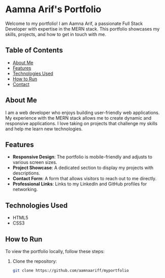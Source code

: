 # Aamna Arif's Portfolio

Welcome to my portfolio! I am Aamna Arif, a passionate Full Stack Developer with expertise in the MERN stack. This portfolio showcases my skills, projects, and how to get in touch with me.

## Table of Contents

- [About Me](#about-me)
- [Features](#features)
- [Technologies Used](#technologies-used)
- [How to Run](#how-to-run)
- [Contact](#contact)

## About Me

I am a web developer who enjoys building user-friendly web applications. My experience with the MERN stack allows me to create dynamic and responsive applications. I love taking on projects that challenge my skills and help me learn new technologies.

## Features

- **Responsive Design**: The portfolio is mobile-friendly and adjusts to various screen sizes.
- **Project Showcase**: A dedicated section to display my projects with descriptions.
- **Contact Form**: A form that allows visitors to reach out to me directly.
- **Professional Links**: Links to my LinkedIn and GitHub profiles for networking.

## Technologies Used

- HTML5
- CSS3

## How to Run

To view the portfolio locally, follow these steps:

1. Clone the repository:
   ```bash
   git clone https://github.com/aamnaariff/myportfolio
